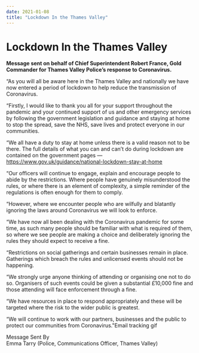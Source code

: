 ```yaml
---
date: 2021-01-08
title: "Lockdown In the Thames Valley"
---
```


# Lockdown In the Thames Valley

**Message sent on behalf of Chief Superintendent Robert France, Gold Commander for Thames Valley Police’s response to Coronavirus.**

“As you will all be aware here in the Thames Valley and nationally we have now entered a period of lockdown to help reduce the transmission of Coronavirus.

“Firstly, I would like to thank you all for your support throughout the pandemic and your continued support of us and other emergency services by following the government legislation and guidance and staying at home to stop the spread, save the NHS, save lives and protect everyone in our communities.

“We all have a duty to stay at home unless there is a valid reason not to be there. The full details of what you can and can’t do during lockdown are contained on the government pages — <https://www.gov.uk/guidance/national-lockdown-stay-at-home>

“Our officers will continue to engage, explain and encourage people to abide by the restrictions. Where people have genuinely misunderstood the rules, or where there is an element of complexity, a simple reminder of the regulations is often enough for them to comply.

“However, where we encounter people who are wilfully and blatantly ignoring the laws around Coronavirus we will look to enforce.

“We have now all been dealing with the Coronavirus pandemic for some time, as such many people should be familiar with what is required of them, so where we see people are making a choice and deliberately ignoring the rules they should expect to receive a fine.

“Restrictions on social gatherings and certain businesses remain in place. Gatherings which breach the rules and unlicensed events should not be happening.

“We strongly urge anyone thinking of attending or organising one not to do so. Organisers of such events could be given a substantial £10,000 fine and those attending will face enforcement through a fine.

“We have resources in place to respond appropriately and these will be targeted where the risk to the wider public is greatest.

“We will continue to work with our partners, businesses and the public to protect our communities from Coronavirus."Email tracking gif

Message Sent By  
Emma Tarry (Police, Communications Officer, Thames Valley)
